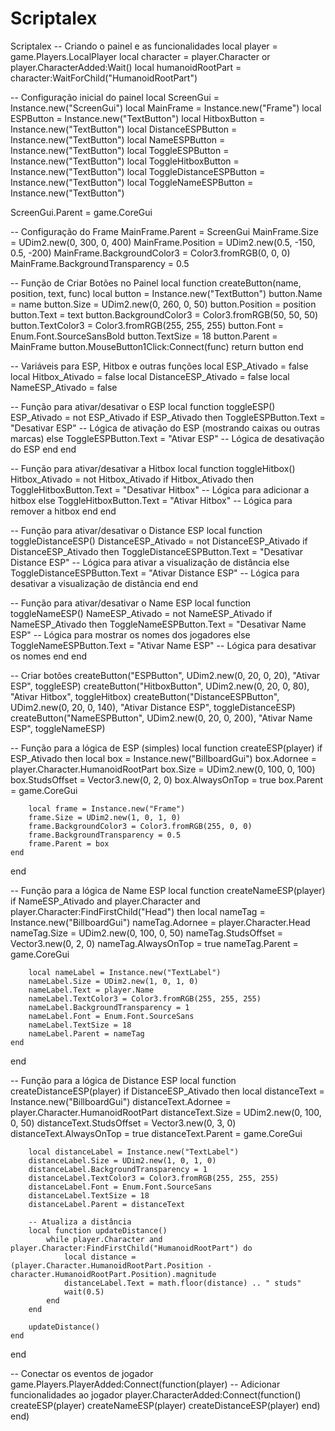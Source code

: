 # Scriptalex
Scriptalex
-- Criando o painel e as funcionalidades
local player = game.Players.LocalPlayer
local character = player.Character or player.CharacterAdded:Wait()
local humanoidRootPart = character:WaitForChild("HumanoidRootPart")

-- Configuração inicial do painel
local ScreenGui = Instance.new("ScreenGui")
local MainFrame = Instance.new("Frame")
local ESPButton = Instance.new("TextButton")
local HitboxButton = Instance.new("TextButton")
local DistanceESPButton = Instance.new("TextButton")
local NameESPButton = Instance.new("TextButton")
local ToggleESPButton = Instance.new("TextButton")
local ToggleHitboxButton = Instance.new("TextButton")
local ToggleDistanceESPButton = Instance.new("TextButton")
local ToggleNameESPButton = Instance.new("TextButton")

ScreenGui.Parent = game.CoreGui

-- Configuração do Frame
MainFrame.Parent = ScreenGui
MainFrame.Size = UDim2.new(0, 300, 0, 400)
MainFrame.Position = UDim2.new(0.5, -150, 0.5, -200)
MainFrame.BackgroundColor3 = Color3.fromRGB(0, 0, 0)
MainFrame.BackgroundTransparency = 0.5

-- Função de Criar Botões no Painel
local function createButton(name, position, text, func)
    local button = Instance.new("TextButton")
    button.Name = name
    button.Size = UDim2.new(0, 260, 0, 50)
    button.Position = position
    button.Text = text
    button.BackgroundColor3 = Color3.fromRGB(50, 50, 50)
    button.TextColor3 = Color3.fromRGB(255, 255, 255)
    button.Font = Enum.Font.SourceSansBold
    button.TextSize = 18
    button.Parent = MainFrame
    button.MouseButton1Click:Connect(func)
    return button
end

-- Variáveis para ESP, Hitbox e outras funções
local ESP_Ativado = false
local Hitbox_Ativado = false
local DistanceESP_Ativado = false
local NameESP_Ativado = false

-- Função para ativar/desativar o ESP
local function toggleESP()
    ESP_Ativado = not ESP_Ativado
    if ESP_Ativado then
        ToggleESPButton.Text = "Desativar ESP"
        -- Lógica de ativação do ESP (mostrando caixas ou outras marcas)
    else
        ToggleESPButton.Text = "Ativar ESP"
        -- Lógica de desativação do ESP
    end
end

-- Função para ativar/desativar a Hitbox
local function toggleHitbox()
    Hitbox_Ativado = not Hitbox_Ativado
    if Hitbox_Ativado then
        ToggleHitboxButton.Text = "Desativar Hitbox"
        -- Lógica para adicionar a hitbox
    else
        ToggleHitboxButton.Text = "Ativar Hitbox"
        -- Lógica para remover a hitbox
    end
end

-- Função para ativar/desativar o Distance ESP
local function toggleDistanceESP()
    DistanceESP_Ativado = not DistanceESP_Ativado
    if DistanceESP_Ativado then
        ToggleDistanceESPButton.Text = "Desativar Distance ESP"
        -- Lógica para ativar a visualização de distância
    else
        ToggleDistanceESPButton.Text = "Ativar Distance ESP"
        -- Lógica para desativar a visualização de distância
    end
end

-- Função para ativar/desativar o Name ESP
local function toggleNameESP()
    NameESP_Ativado = not NameESP_Ativado
    if NameESP_Ativado then
        ToggleNameESPButton.Text = "Desativar Name ESP"
        -- Lógica para mostrar os nomes dos jogadores
    else
        ToggleNameESPButton.Text = "Ativar Name ESP"
        -- Lógica para desativar os nomes
    end
end

-- Criar botões
createButton("ESPButton", UDim2.new(0, 20, 0, 20), "Ativar ESP", toggleESP)
createButton("HitboxButton", UDim2.new(0, 20, 0, 80), "Ativar Hitbox", toggleHitbox)
createButton("DistanceESPButton", UDim2.new(0, 20, 0, 140), "Ativar Distance ESP", toggleDistanceESP)
createButton("NameESPButton", UDim2.new(0, 20, 0, 200), "Ativar Name ESP", toggleNameESP)

-- Função para a lógica de ESP (simples)
local function createESP(player)
    if ESP_Ativado then
        local box = Instance.new("BillboardGui")
        box.Adornee = player.Character.HumanoidRootPart
        box.Size = UDim2.new(0, 100, 0, 100)
        box.StudsOffset = Vector3.new(0, 2, 0)
        box.AlwaysOnTop = true
        box.Parent = game.CoreGui

        local frame = Instance.new("Frame")
        frame.Size = UDim2.new(1, 0, 1, 0)
        frame.BackgroundColor3 = Color3.fromRGB(255, 0, 0)
        frame.BackgroundTransparency = 0.5
        frame.Parent = box
    end
end

-- Função para a lógica de Name ESP
local function createNameESP(player)
    if NameESP_Ativado and player.Character and player.Character:FindFirstChild("Head") then
        local nameTag = Instance.new("BillboardGui")
        nameTag.Adornee = player.Character.Head
        nameTag.Size = UDim2.new(0, 100, 0, 50)
        nameTag.StudsOffset = Vector3.new(0, 2, 0)
        nameTag.AlwaysOnTop = true
        nameTag.Parent = game.CoreGui

        local nameLabel = Instance.new("TextLabel")
        nameLabel.Size = UDim2.new(1, 0, 1, 0)
        nameLabel.Text = player.Name
        nameLabel.TextColor3 = Color3.fromRGB(255, 255, 255)
        nameLabel.BackgroundTransparency = 1
        nameLabel.Font = Enum.Font.SourceSans
        nameLabel.TextSize = 18
        nameLabel.Parent = nameTag
    end
end

-- Função para a lógica de Distance ESP
local function createDistanceESP(player)
    if DistanceESP_Ativado then
        local distanceText = Instance.new("BillboardGui")
        distanceText.Adornee = player.Character.HumanoidRootPart
        distanceText.Size = UDim2.new(0, 100, 0, 50)
        distanceText.StudsOffset = Vector3.new(0, 3, 0)
        distanceText.AlwaysOnTop = true
        distanceText.Parent = game.CoreGui

        local distanceLabel = Instance.new("TextLabel")
        distanceLabel.Size = UDim2.new(1, 0, 1, 0)
        distanceLabel.BackgroundTransparency = 1
        distanceLabel.TextColor3 = Color3.fromRGB(255, 255, 255)
        distanceLabel.Font = Enum.Font.SourceSans
        distanceLabel.TextSize = 18
        distanceLabel.Parent = distanceText

        -- Atualiza a distância
        local function updateDistance()
            while player.Character and player.Character:FindFirstChild("HumanoidRootPart") do
                local distance = (player.Character.HumanoidRootPart.Position - character.HumanoidRootPart.Position).magnitude
                distanceLabel.Text = math.floor(distance) .. " studs"
                wait(0.5)
            end
        end

        updateDistance()
    end
end

-- Conectar os eventos de jogador
game.Players.PlayerAdded:Connect(function(player)
    -- Adicionar funcionalidades ao jogador
    player.CharacterAdded:Connect(function()
        createESP(player)
        createNameESP(player)
        createDistanceESP(player)
    end)
end)
